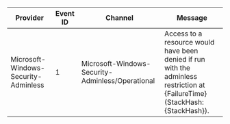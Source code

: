 Provider                              |  Event ID  |  Channel                                           |  Message
--------------------------------------|------------|----------------------------------------------------|------------------------------------------------------------------------------------------------------------------------------
Microsoft-Windows-Security-Adminless  |  1         |  Microsoft-Windows-Security-Adminless/Operational  |  Access to a resource would have been denied if run with the adminless restriction at {FailureTime} (StackHash: {StackHash}).